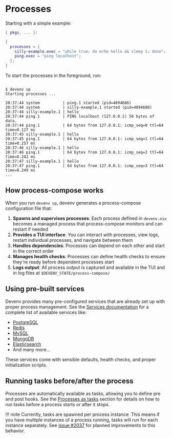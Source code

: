 # Processes

Starting with a simple example:

```nix title="devenv.nix"
{ pkgs, ... }:

{
  processes = {
    silly-example.exec = "while true; do echo hello && sleep 1; done";
    ping.exec = "ping localhost";
  };
}
```

To start the processes in the foreground, run:

```shell-session

$ devenv up
Starting processes ...

20:37:44 system          | ping.1 started (pid=4094686)
20:37:44 system          | silly-example.1 started (pid=4094688)
20:37:44 silly-example.1 | hello
20:37:44 ping.1          | PING localhost (127.0.0.1) 56 bytes of data.
20:37:44 ping.1          | 64 bytes from 127.0.0.1: icmp_seq=0 ttl=64 time=0.127 ms
20:37:45 silly-example.1 | hello
20:37:45 ping.1          | 64 bytes from 127.0.0.1: icmp_seq=1 ttl=64 time=0.257 ms
20:37:46 silly-example.1 | hello
20:37:46 ping.1          | 64 bytes from 127.0.0.1: icmp_seq=2 ttl=64 time=0.242 ms
20:37:47 silly-example.1 | hello
20:37:47 ping.1          | 64 bytes from 127.0.0.1: icmp_seq=3 ttl=64 time=0.249 ms
...
```

## How process-compose works

When you run `devenv up`, devenv generates a process-compose configuration file that:

1. **Spawns and supervises processes**: Each process defined in `devenv.nix` becomes a managed process that process-compose monitors and can restart if needed
2. **Provides a TUI interface**: You can interact with processes, view logs, restart individual processes, and navigate between them
3. **Handles dependencies**: Processes can depend on each other and start in the correct order
4. **Manages health checks**: Processes can define health checks to ensure they're ready before dependent processes start
5. **Logs output**: All process output is captured and available in the TUI and in log files at `$DEVENV_STATE/process-compose/`

## Using pre-built services

Devenv provides many pre-configured services that are already set up with proper process management. See the [Services documentation](services.md) for a complete list of available services like:

- [PostgreSQL](supported-services/postgres.md)
- [Redis](supported-services/redis.md)
- [MySQL](supported-services/mysql.md)
- [MongoDB](supported-services/mongodb.md)
- [Elasticsearch](supported-services/elasticsearch.md)
- And many more...

These services come with sensible defaults, health checks, and proper initialization scripts.

## Running tasks before/after the process

Processes are automatically available as tasks, allowing you to define pre and post hooks. See the [Processes as tasks](tasks.md#processes-as-tasks) section for details on how to run tasks before a process starts or after it stops.

!!! note
    Currently, tasks are spawned per process instance. This means if you have multiple instances of a process running, tasks will run for each instance separately. See [issue #2037](https://github.com/cachix/devenv/issues/2037) for planned improvements to this behavior.
